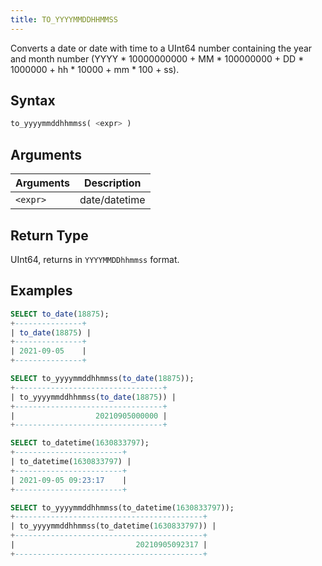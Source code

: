 ```yaml
---
title: TO_YYYYMMDDHHMMSS
---
```


Converts a date or date with time to a UInt64 number containing the year and month number (YYYY * 10000000000 + MM * 100000000 + DD * 1000000 + hh * 10000 + mm * 100 + ss).
## Syntax

```sql
to_yyyymmddhhmmss( <expr> )
```

## Arguments

| Arguments   | Description |
| ----------- | ----------- |
| `<expr>` | date/datetime |

## Return Type

UInt64, returns in `YYYYMMDDhhmmss` format.

## Examples

```sql
SELECT to_date(18875);
+---------------+
| to_date(18875) |
+---------------+
| 2021-09-05    |
+---------------+

SELECT to_yyyymmddhhmmss(to_date(18875));
+---------------------------------+
| to_yyyymmddhhmmss(to_date(18875)) |
+---------------------------------+
|                  20210905000000 |
+---------------------------------+

SELECT to_datetime(1630833797);
+------------------------+
| to_datetime(1630833797) |
+------------------------+
| 2021-09-05 09:23:17    |
+------------------------+

SELECT to_yyyymmddhhmmss(to_datetime(1630833797));
+------------------------------------------+
| to_yyyymmddhhmmss(to_datetime(1630833797)) |
+------------------------------------------+
|                           20210905092317 |
+------------------------------------------+
```
